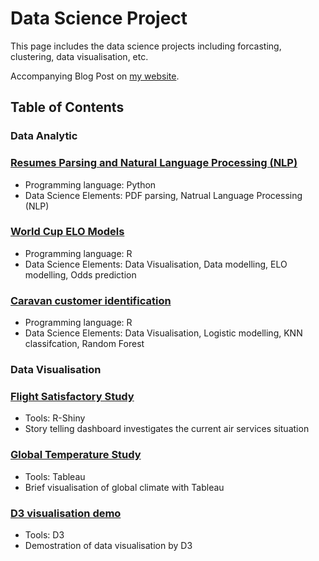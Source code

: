 # Data Science Project
This page includes the data science projects including forcasting, clustering, data visualisation, etc. 

Accompanying Blog Post on [my website](https://tommylamwc.wixsite.com/tommylam).


## Table of Contents

### Data Analytic

 ### [Resumes Parsing and Natural Language Processing (NLP)](https://github.com/tommy539/Data-Science-Project/tree/master/Resumes%20Parsing%20and%20Natural%20Language%20Processing%20(NLP))
- Programming language: Python
- Data Science Elements: PDF parsing, Natrual Language Processing (NLP)

 ### [World Cup ELO Models](https://github.com/tommy539/Data-Science-Project/blob/master/World%20Cup%202018%20prediction/ELO%20model%20for%20World%20Cup%202018%20odds%20prediction.ipynb)
- Programming language: R
- Data Science Elements: Data Visualisation, Data modelling, ELO modelling, Odds prediction

 ### [Caravan customer identification](https://github.com/tommy539/Data-Science-Project/tree/master/Caravan%20customer%20identification)

- Programming language: R
- Data Science Elements: Data Visualisation, Logistic modelling, KNN classifcation, Random Forest


### Data Visualisation

 ### [Flight Satisfactory Study](https://github.com/tommy539/Data-Science-Project/tree/master/Flight%20satisfactory%20study)
- Tools: R-Shiny
- Story telling dashboard investigates the current air services situation

 ### [Global Temperature Study](https://github.com/tommy539/Data-Science-Project/tree/master/Global%20Temperature%20Study)
- Tools: Tableau
- Brief visualisation of global climate with Tableau

 ### [D3 visualisation demo](https://tommy539.github.io/D3-demo/)
- Tools: D3
- Demostration of data visualisation by D3


